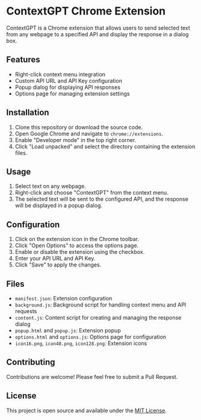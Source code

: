 # ContextGPT Chrome Extension

ContextGPT is a Chrome extension that allows users to send selected text from any webpage to a specified API and display the response in a dialog box.

## Features

- Right-click context menu integration
- Custom API URL and API Key configuration
- Popup dialog for displaying API responses
- Options page for managing extension settings

## Installation

1. Clone this repository or download the source code.
2. Open Google Chrome and navigate to `chrome://extensions`.
3. Enable "Developer mode" in the top right corner.
4. Click "Load unpacked" and select the directory containing the extension files.

## Usage

1. Select text on any webpage.
2. Right-click and choose "ContextGPT" from the context menu.
3. The selected text will be sent to the configured API, and the response will be displayed in a popup dialog.

## Configuration

1. Click on the extension icon in the Chrome toolbar.
2. Click "Open Options" to access the options page.
3. Enable or disable the extension using the checkbox.
4. Enter your API URL and API Key.
5. Click "Save" to apply the changes.

## Files

- `manifest.json`: Extension configuration
- `background.js`: Background script for handling context menu and API requests
- `content.js`: Content script for creating and managing the response dialog
- `popup.html` and `popup.js`: Extension popup
- `options.html` and `options.js`: Options page for configuration
- `icon16.png`, `icon48.png`, `icon128.png`: Extension icons

## Contributing

Contributions are welcome! Please feel free to submit a Pull Request.

## License

This project is open source and available under the [MIT License](LICENSE).
